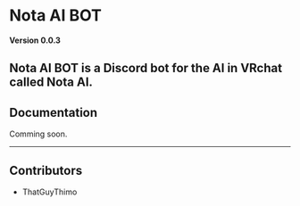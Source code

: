 # Nota AI BOT

**Version 0.0.3**

Nota AI BOT is a Discord bot for the AI in VRchat called Nota AI.
---
## Documentation
Comming soon.

---
## Contributors

- ThatGuyThimo